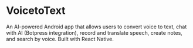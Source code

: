 # VoicetoText
An AI-powered Android app that allows users to convert voice to text, chat with AI (Botpress integration), record and translate speech, create notes, and search by voice. Built with React Native.
